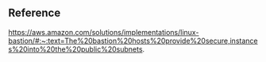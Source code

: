 





## Reference

https://aws.amazon.com/solutions/implementations/linux-bastion/#:~:text=The%20bastion%20hosts%20provide%20secure,instances%20into%20the%20public%20subnets.
